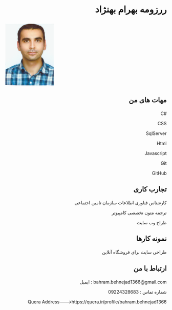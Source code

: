 # <p dir="rtl" align="right">ررزومه بهرام بهنژاد</p>
<img src="profile.png">


## <p dir="rtl" align="right">مهات های من</p>
 <p align="right">C#</p>
 <p align="right">CSS</p>
 <p align="right">SqlServer</p>
 <p align="right">Html</p>
 <p align="right">Javascript</p>
 <p align="right">Git</p>
 <p align="right">GitHub</p>

## <p align="right">تجارب کاری</p>
   <p align="right">کارشناس فناوری اطلاعات سازمان تامین اجتماعی</p>
   <p align="right">ترجمه متون تخصصی کامپیوتر</p>
   <p align="right">طراح وب سایت</p>

## <p align="right">نمونه کارها</p>
 <p align="right">طراحی سایت برای فروشگاه آنلاین</p>

## <p align="right">ارتباط با من</p>
  <p align="right">ایمیل : bahram.behnejad1366@gmail.com</p>
  <p align="right">شماره تماس : 09224328683</p>
<p align="right">Quera Address--->https://quera.ir/profile/bahram.behnejad1366</p>
